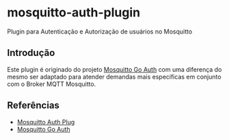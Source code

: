 # mosquitto-auth-plugin
Plugin para Autenticação e Autorização de usuários no Mosquitto

## Introdução

Este plugin é originado do projeto [Mosquitto Go Auth](https://github.com/iegomez/mosquitto-go-auth) com uma diferença do mesmo ser adaptado para atender demandas mais especificas em conjunto com o Broker MQTT Mosquitto.

## Referências

* [Mosquitto Auth Plug](https://github.com/jpmens/mosquitto-auth-plug)
* [Mosquitto Go Auth](https://github.com/iegomez/mosquitto-go-auth)
